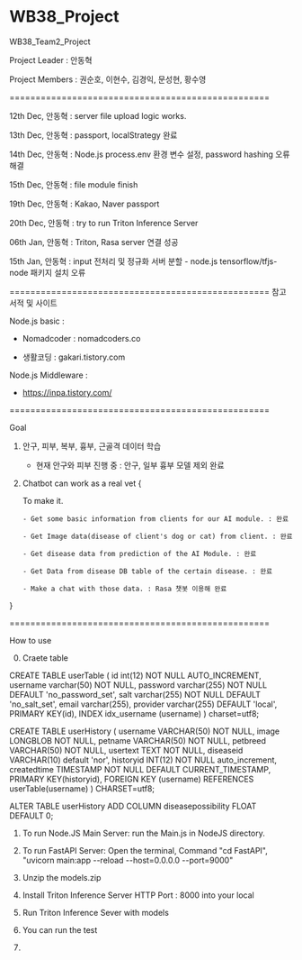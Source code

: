 # WB38_Project

WB38_Team2_Project

Project Leader : 안동혁

Project Members : 권순호, 이현수, 김경익, 문성현, 황수영

==================================================

12th Dec, 안동혁 : server file upload logic works.

13th Dec, 안동혁 : passport, localStrategy 완료

14th Dec, 안동혁 : Node.js process.env 환경 변수 설정, password hashing 오류 해결

15th Dec, 안동혁 : file module finish

19th Dec, 안동혁 : Kakao, Naver passport

20th Dec, 안동혁 : try to run Triton Inference Server

06th Jan, 안동혁 : Triton, Rasa server 연결 성공

15th Jan, 안동혁 : input 전처리 및 정규화 서버 분할 - node.js tensorflow/tfjs-node 패키지 설치 오류

==================================================
참고 서적 및 사이트

Node.js basic :

- Nomadcoder : nomadcoders.co

- 생활코딩 : gakari.tistory.com

Node.js Middleware :

- https://inpa.tistory.com/

==================================================

Goal

1.  안구, 피부, 복부, 흉부, 근골격 데이터 학습

    - 현재 안구와 피부 진행 중 : 안구, 일부 흉부 모델 제외 완료

2.  Chatbot can work as a real vet {

    To make it.

        - Get some basic information from clients for our AI module. : 완료

        - Get Image data(disease of client's dog or cat) from client. : 완료

        - Get disease data from prediction of the AI Module. : 완료

        - Get Data from disease DB table of the certain disease. : 완료

        - Make a chat with those data. : Rasa 챗봇 이용해 완료

}

==================================================

How to use

0. Craete table

CREATE TABLE userTable (
id int(12) NOT NULL AUTO_INCREMENT,
username varchar(50) NOT NULL,
password varchar(255) NOT NULL DEFAULT 'no_password_set',
salt varchar(255) NOT NULL DEFAULT 'no_salt_set',
email varchar(255),
provider varchar(255) DEFAULT 'local',
PRIMARY KEY(id),
INDEX idx_username (username)
) charset=utf8;

CREATE TABLE userHistory (
username VARCHAR(50) NOT NULL,
image LONGBLOB NOT NULL,
petname VARCHAR(50) NOT NULL,
petbreed VARCHAR(50) NOT NULL,
usertext TEXT NOT NULL,
diseaseid VARCHAR(10) default 'nor',
historyid INT(12) NOT NULL auto_increment,
createdtime TIMESTAMP NOT NULL DEFAULT CURRENT_TIMESTAMP,
PRIMARY KEY(historyid),
FOREIGN KEY (username) REFERENCES userTable(username)
) CHARSET=utf8;

ALTER TABLE userHistory
ADD COLUMN diseasepossibility FLOAT DEFAULT 0;

1. To run Node.JS Main Server: run the Main.js in NodeJS directory.

2. To run FastAPI Server: Open the terminal, Command "cd FastAPI", "uvicorn main:app --reload --host=0.0.0.0 --port=9000"

3. Unzip the models.zip

4. Install Triton Inference Server HTTP Port : 8000 into your local

5. Run Triton Inference Sever with models

6. You can run the test

7.
